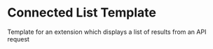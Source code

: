 # Connected List Template

Template for an extension which displays a list of results from an API request